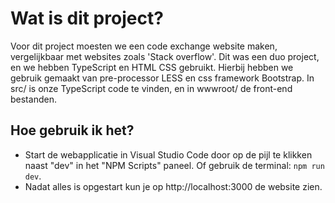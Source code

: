 # Wat is dit project?
Voor dit project moesten we een code exchange website maken, vergelijkbaar met websites zoals 'Stack overflow'. Dit was een duo project, en we hebben TypeScript en HTML CSS gebruikt. Hierbij hebben we gebruik gemaakt van pre-processor LESS en css framework Bootstrap. In src/ is onze TypeScript code te vinden, en in wwwroot/ de front-end bestanden. 

## Hoe gebruik ik het?
- Start de webapplicatie in Visual Studio Code door op de pijl te klikken naast "dev" in het "NPM Scripts" paneel. Of gebruik de terminal: `npm run dev`.
- Nadat alles is opgestart kun je op http://localhost:3000 de website zien.


